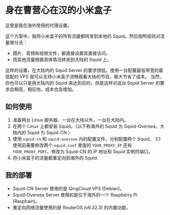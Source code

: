 # 身在曹营心在汉的小米盒子

这里是我在海外使用的代理设置。

这个方案中，我将小米盒子的所有流量都转发到本地的 Squid。然后按照规则对流量做分流：

- 图片、音频和视频文件，都直接设置其直接访问。
- 而其他流量根据具体情况转发到大陆的 Squid 上。

这样的设置，在大陆内的 Squid Server 的要求很低。使用一台配置最低带宽的最低配的 VPS 就可以支持小米盒子流畅观看大陆的节目。极大节省了成本。
当然，你也可以只是用大陆内的 Squid 来达到目的，但是这样对这台 Squid Server 的要求会稍高，相应地，成本也会增加。

## 如何使用

1. 准备两台 Linux 服务器，一台在大陆以外，一台在大陆内。
2. 在两个 Linux 上都安装 Squid。（以下称海外的 Squid 为 Squid-Oversea，大陆内的 Squid 为 Squid-CN ）
3. 使用 `squid-cn` 和  `squid-oversea` 内的配置文件，分别配置两个 Squid。
  3.1 使用前需要修改两个 `squid.conf` 里面的 `YOUR_PROXY_IP` 还有 `YOUR_PROXY_PORT`。修改为 Squid-CN 的 IP 地址和 Squid 实例的端口。
4. 将小米盒子的流量都重定向到海外的 Squid.

## 我的部署

- Squid-CN Server 使用的是 QingCloud VPS (Debian)。
- Squid-Oversea Server 使用的是位于海外的一个 Raspberry Pi (Raspbain)。
- 重定向网络流量使用的是 RouterOS (v6.32.3) 的内置功能。
